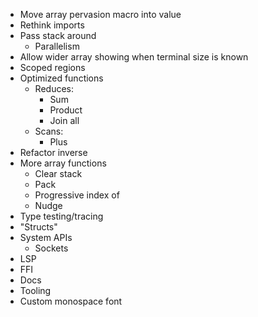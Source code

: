 - Move array pervasion macro into value
- Rethink imports
- Pass stack around
  - Parallelism
- Allow wider array showing when terminal size is known
- Scoped regions
- Optimized functions
  - Reduces:
    - Sum
    - Product
    - Join all
  - Scans:
    - Plus
- Refactor inverse
- More array functions
  - Clear stack
  - Pack
  - Progressive index of
  - Nudge
- Type testing/tracing
- "Structs"
- System APIs
  - Sockets
- LSP
- FFI
- Docs
- Tooling
- Custom monospace font